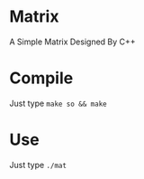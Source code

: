 # Matrix
A Simple Matrix Designed By C++

# Compile
Just type `make so && make`

# Use
Just type `./mat`
